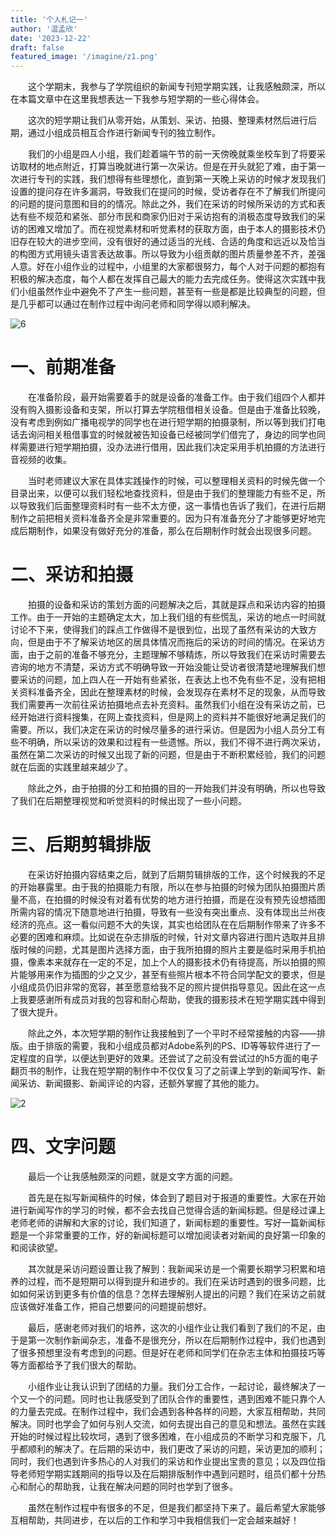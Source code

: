 ```yaml
---
title: '个人札记一'
author: '温孟欣'
date: '2023-12-22'
draft: false
featured_image: '/imagine/z1.png'
---
```

&ensp;&ensp;&ensp;&ensp;这个学期末，我参与了学院组织的新闻专刊短学期实践，让我感触颇深，所以在本篇文章中在这里我想表达一下我参与短学期的一些心得体会。
<!--more-->
&ensp;&ensp;&ensp;&ensp;这次的短学期让我们从零开始，从策划、采访、拍摄、整理素材然后进行后期，通过小组成员相互合作进行新闻专刊的独立制作。

&ensp;&ensp;&ensp;&ensp;我们的小组是四人小组，我们趁着端午节的前一天傍晚就乘坐校车到了将要采访取材的地点附近，打算当晚就进行第一次采访。但是在开头就犯了难，由于第一次进行专刊的实践，我们想得有些理想化，直到第一天晚上采访的时候才发现我们设置的提问存在许多漏洞，导致我们在提问的时候，受访者存在不了解我们所提问的问题的提问意图和目的的情况。除此之外，我们在采访的时候所采访的方式和表达有些不规范和紧张、部分市民和商家仍旧对于采访抱有的消极态度导致我们的采访的困难又增加了。而在视觉素材和听觉素材的获取方面，由于本人的摄影技术仍旧存在较大的进步空间，没有很好的通过适当的光线、合适的角度和远近以及恰当的构图方式用镜头语言表达故事。所以导致为小组贡献的图片质量参差不齐，差强人意。好在小组作业的过程中，小组里的大家都很努力，每个人对于问题的都抱有积极的解决态度，每个人都在发挥自己最大的能力去完成任务。使得这次实践中我们小组虽然作业中避免不了产生一些问题，甚至有一些是都是比较典型的问题，但是几乎都可以通过在制作过程中询问老师和同学得以顺利解决。

![6](/imagine/6.png)

# 一、前期准备
&ensp;&ensp;&ensp;&ensp;在准备阶段，最开始需要着手的就是设备的准备工作。由于我们组四个人都并没有购入摄影设备和支架，所以打算去学院租借相关设备。但是由于准备比较晚，没有考虑到例如广播电视学的同学也在进行短学期的拍摄录制，所以等到我们打电话去询问相关租借事宜的时候就被告知设备已经被同学们借完了，身边的同学也同样需要进行短学期拍摄，没办法进行借用，因此我们决定采用手机拍摄的方法进行音视频的收集。

&ensp;&ensp;&ensp;&ensp;当时老师建议大家在具体实践操作的时候，可以整理相关资料的时候先做一个目录出来，以便可以我们轻松地查找资料，但是由于我们的整理能力有些不足，所以导致我们后面整理资料时有一些不太方便，这一事情也告诉了我们，在进行后期制作之前把相关资料准备齐全是非常重要的。因为只有准备充分了才能够更好地完成后期制作，如果没有做好充分的准备，那么在后期制作时就会出现很多问题。
# 二、采访和拍摄
&ensp;&ensp;&ensp;&ensp;拍摄的设备和采访的策划方面的问题解决之后，其就是踩点和采访内容的拍摄工作。由于一开始的主题确定太大，加上我们组的有些慌乱，采访的地点一时间就讨论不下来，使得我们的踩点工作做得不是很到位，出现了虽然有采访的大致方向，但是由于不了解采访地区的居具体情况而拖后的采访的时间的情况。在采访方面，由于之前的准备不够充分，主题理解不够精炼，所以导致我们在采访时需要去咨询的地方不清楚，采访方式不明确导致一开始没能让受访者很清楚地理解我们想要采访的问题，加上四人在一开始有些紧张，在表达上也不免有些不足，没有把相关资料准备齐全，因此在整理素材的时候，会发现存在素材不足的现象，从而导致我们需要再一次前往采访拍摄地点去补充资料。虽然我们小组在没有采访之前，已经开始进行资料搜集，在网上查找资料，但是网上的资料并不能很好地满足我们的需要。所以，我们决定在采访的时候尽量多的进行采访。但是因为小组人员分工有些不明确，所以采访的效果和过程有一些遗憾。所以，我们不得不进行两次采访，虽然在第二次采访的时候又出现了新的问题，但是由于不断积累经验，我们的问题就在后面的实践里越来越少了。

&ensp;&ensp;&ensp;&ensp;除此之外，由于拍摄的分工和拍摄的目的一开始我们并没有明确，所以也导致了我们在后期整理视觉和听觉资料的时候出现了一些小问题。
# 三、后期剪辑排版
&ensp;&ensp;&ensp;&ensp;在采访好拍摄内容结束之后，就到了后期剪辑排版的工作，这个时候我的不足的开始暴露里。由于我的拍摄能力有限，所以在参与拍摄的时候为团队拍摄图片质量不高，在拍摄的时候没有对着有优势的地方进行拍摄，而是在没有预先设想插图所需内容的情况下随意地进行拍摄，导致有一些没有突出重点、没有体现出兰州夜经济的亮点。这一看似问题不大的失误，其实也给团队在在后期制作带来了许多不必要的困难和麻烦。比如说在杂志排版的时候，针对文章内容进行图片选取并且排版时候的问题，尤其是图片选择方面，由于我所拍摄的照片主要是临时采用手机拍摄，像素本来就存在一定的不足，加上个人的摄影技术仍有待提高，所以拍摄的照片能够用来作为插图的少之又少，甚至有些照片根本不符合同学配文的要求，但是小组成员仍旧非常的宽容，甚至愿意给我不足的照片提供指导意见。因此在这一点上我要感谢所有成员对我的包容和耐心帮助，使我的摄影技术在短学期实践中得到了很大提升。

&ensp;&ensp;&ensp;&ensp;除此之外，本次短学期的制作让我接触到了一个平时不经常接触的内容——排版。由于排版的需要，我和小组成员都对Adobe系列的PS、ID等等软件进行了一定程度的自学，以便达到更好的效果。还尝试了之前没有尝试过的h5方面的电子翻页书的制作，让我在短学期的制作中不仅仅复习了之前课上学到的新闻写作、新闻采访、新闻摄影、新闻评论的内容，还额外掌握了其他的能力。

 ![2](/imagine/2.png)

 # 四、文字问题
 &ensp;&ensp;&ensp;&ensp;最后一个让我感触颇深的问题，就是文字方面的问题。

 &ensp;&ensp;&ensp;&ensp;首先是在拟写新闻稿件的时候，体会到了题目对于报道的重要性。大家在开始进行新闻写作的学习的时候，都不会去找自己觉得合适的新闻标题。但是经过课上老师老师的讲解和大家的讨论，我们知道了，新闻标题的重要性。写好一篇新闻标题是一个非常重要的工作，好的新闻标题可以增加阅读者对新闻的良好第一印象的和阅读欲望。

 &ensp;&ensp;&ensp;&ensp;其次就是采访问题设置让我了解到：我新闻采访是一个需要长期学习积累和培养的过程，而不是短期可以得到提升和进步的。我们在采访时遇到的很多问题，比如如何采访到更多有价值的信息？怎样去理解别人提出的问题？我们在采访之前就应该做好准备工作，把自己想要问的问题提前想好。

 &ensp;&ensp;&ensp;&ensp;最后，感谢老师对我们的培养，这次的小组作业让我们看到了我们的不足，由于是第一次制作新闻杂志，准备不是很充分，所以在后期制作过程中，我们也遇到了很多预想里没有考虑到的问题。但是好在老师和同学们在杂志主体和拍摄技巧等等方面都给予了我们很大的帮助。

 &ensp;&ensp;&ensp;&ensp;小组作业让我认识到了团结的力量。我们分工合作，一起讨论，最终解决了一个又一个的问题。同时也让我感受到了团队合作的重要性，遇到困难不能只靠个人的力量去完成。在制作过程中，我们会遇到各种各样的问题，大家互相帮助，共同解决。同时也学会了如何与别人交流，如何去提出自己的意见和想法。虽然在实践开始的时候过程比较坎坷，遇到了很多困难，在小组成员的不断学习和克服下，几乎都顺利的解决了。在后期的采访中，我们更改了采访的问题，采访更加的顺利；同时，我们也遇到许多热心的人对我们的采访和作业提出宝贵的意见；以及四位指导老师短学期实践期间的指导以及在后期排版制作中遇到问题时，组员们都十分热心和耐心的帮助我，让我在解决问题的同时也学到了很多。

 &ensp;&ensp;&ensp;&ensp;虽然在制作过程中有很多的不足，但是我们都坚持下来了。最后希望大家能够互相帮助，共同进步，在以后的工作和学习中我相信我们一定会越来越好！